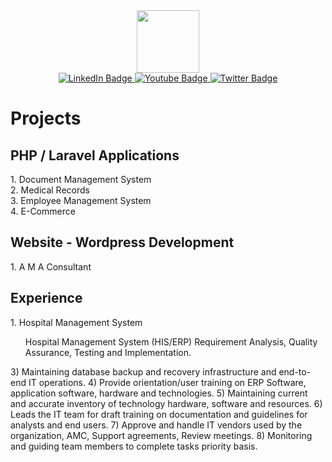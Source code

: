 <div id="header" align="center">
  <img src="https://media.giphy.com/media/M9gbBd9nbDrOTu1Mqx/giphy.gif" width="100"/>
</div>
<div id="badges" align="center">
  <a href="https://www.linkedin.com/in/taufiqur-rahman-40291b34/">
    <img src="https://img.shields.io/badge/LinkedIn-blue?style=for-the-badge&logo=linkedin&logoColor=white" alt="LinkedIn Badge"/>
  </a>
  <a href="your-youtube-URL" align="center">
    <img src="https://img.shields.io/badge/YouTube-red?style=for-the-badge&logo=youtube&logoColor=white" alt="Youtube Badge"/>
  </a>
  <a href="your-twitter-URL" align="center">
    <img src="https://img.shields.io/badge/Twitter-blue?style=for-the-badge&logo=twitter&logoColor=white" alt="Twitter Badge"/>
  </a>
</div>
<h1>
  Projects
</h1>
<h2>PHP / Laravel Applications</h2>
<p>
  1. Document Management System <br/>
  2. Medical Records <br/>
  3. Employee Management System <br/>
  4. E-Commerce 
</p>
<h2>Website - Wordpress Development</h2>
<p>
  1. A M A Consultant  
</p>
<h2>Experience</h2>
<p>
  1. Hospital Management System <br/>
 <ul>Hospital Management System (HIS/ERP) Requirement Analysis, Quality Assurance, Testing and Implementation.</ul>
3) Maintaining database backup and recovery infrastructure and end-to-end IT operations.
4) Provide orientation/user training on ERP Software, application software, hardware and technologies.
5) Maintaining current and accurate inventory of technology hardware, software and resources.
6) Leads the IT team for draft training on documentation and guidelines for analysts and end users.
7) Approve and handle IT vendors used by the organization, AMC, Support agreements, Review meetings.
8) Monitoring and guiding team members to complete tasks priority basis.
</p>
